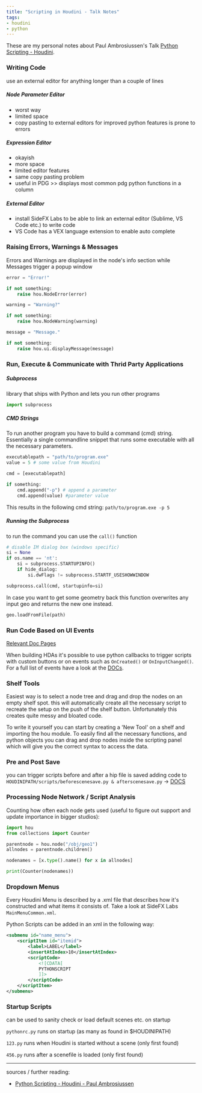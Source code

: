 ```yaml
---
title: "Scripting in Houdini - Talk Notes"
tags:
- houdini
- python
---
```


These are my personal notes about Paul Ambrosiussen's Talk [Python Scripting - Houdini](https://www.youtube.com/watch?v=CxoVzsxiruY&t=2605s).

### Writing Code
use an external editor for anything longer than a couple of lines

##### Node Parameter Editor
- worst way
- limited space
- copy pasting to external editors for improved python features is prone to errors

##### Expression Editor
- okayish
- more space
- limited editor features
- same copy pasting problem
- useful in PDG >> displays most common pdg python functions in a column

##### External Editor
- install SideFX Labs to be able to link an external editor (Sublime, VS Code etc.) to write code
- VS Code has a VEX language extension to enable auto complete

### Raising Errors, Warnings & Messages
Errors and Warnings are displayed in the node's info section while Messages trigger a popup window 

```Python
error = "Error!"

if not something:
	raise hou.NodeError(error)
```

```Python
warning = "Warning?"

if not something:
	raise hou.NodeWarning(warning)
```

```Python
message = "Message."

if not something:
	raise hou.ui.displayMessage(message)
```

### Run, Execute & Communicate with Thrid Party Applications

##### Subprocess
library that ships with Python and lets you run other programs

```Python
import subprocess
```

##### CMD Strings
To run another program you have to build a command (cmd) string. Essentially a single commandline snippet that runs some executable with all the necessary parameters.

```Python
executablepath = "path/to/program.exe"
value = 5 # some value from Houdini

cmd = [executablepath]

if something:
	cmd.append("-p") # append a parameter
	cmd.append(value) #parameter value
```

This results in the following cmd string: `path/to/program.exe -p 5`

##### Running the Subprocess
to run the command you can use the `call()` function

```Python
# disable IM dialog box (windows specific)
si = None
if os.name == 'nt':
	si = subprocess.STARTUPINFO()
	if hide_dialog:
		si.dwFlags != subprocess.STARTF_USESHOWWINDOW

subprocess.call(cmd, startupinfo=si)
```

In case you want to get some geometry back this function overwrites any input geo and returns the new one instead.

```Python
geo.loadFromFile(path)
```

### Run Code Based on UI Events
[Relevant Doc Pages](https://www.sidefx.com/docs/houdini/hom/locations.html#asset_modules)

When building HDAs it's possible to use python callbacks to trigger scripts with custom buttons or on events such as `OnCreated()` or `OnInputChanged()`. For a full list of events have a look at the [DOCs](https://www.sidefx.com/docs/houdini/hom/locations.html#asset_events).

### Shelf Tools
Easiest way is to select a node tree and drag and drop the nodes on an empty shelf spot. this will automatically create all the necessary script to recreate the setup on the push of the shelf button. Unfortunately this creates quite messy and bloated code.

To write it yourself you can start by creating a 'New Tool' on a shelf and importing the hou module. To easily find all the necessary functions, and python objects you can drag and drop nodes inside the scripting panel which will give you the correct syntax to access the data.

### Pre and Post Save
you can trigger scripts before and after a hip file is saved adding code to `HOUDINIPATH/scripts/beforescenesave.py & afterscenesave.py` -> [DOCS](https://www.sidefx.com/docs/houdini/hom/locations.html#run-scripts-before-and-or-after-saving-the-scene-hip-file)

### Processing Node Network / Script Analysis
Counting how often each node gets used (useful to figure out support and update importance in bigger studios):

```Python
import hou
from collections import Counter

parentnode = hou.node("/obj/geo1")
allnodes = parentnode.children()

nodenames = [x.type().name() for x in allnodes]

print(Counter(nodenames))
```

### Dropdown Menus
Every Houdini Menu is described by a .xml file that describes how it's constructed and what items it consists of. Take a look at SideFX Labs `MainMenuCommon.xml`.

Python Scripts can be added in an xml in the following way:

```xml
<submenu id="name_menu">
	<scriptItem id="itemid">
		<label>LABEL</label>
		<insertAtIndex>10</insertAtIndex>
		<scriptCode>
			<![CDATA[
			PYTHONSCRIPT
			]]>
		</scriptCode>
	</scriptItem>
</submenu>
```

### Startup Scripts
can be used to sanity check or load default scenes etc. on startup

`pythonrc.py` runs on startup (as many as found in $HOUDINIPATH)

`123.py` runs when Houdini is started without a scene (only first found)

`456.py` runs after a scenefile is loaded (only first found)


---

sources / further reading:
- [Python Scripting - Houdini - Paul Ambrosiussen](https://www.youtube.com/watch?v=CxoVzsxiruY&t=2605s)


